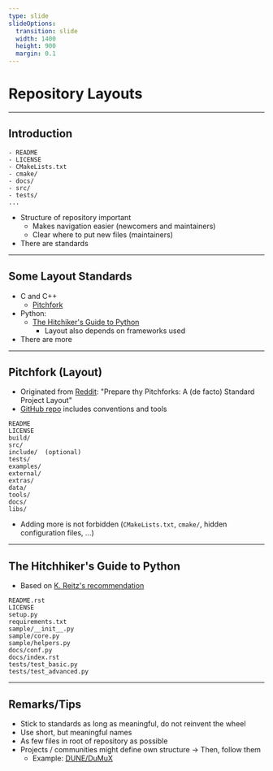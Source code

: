 ```yaml
---
type: slide
slideOptions:
  transition: slide
  width: 1400
  height: 900
  margin: 0.1
---
```


<style>
  .reveal strong {
    font-weight: bold;
    color: orange;
  }
  .reveal p {
    text-align: left;
  }
  .reveal section h1 {
    color: orange;
  }
  .reveal section h2 {
    color: orange;
  }
  .reveal code {
    font-family: 'Ubuntu Mono';
    color: orange;
  }
  .reveal section img {
    background:none;
    border:none;
    box-shadow:none;
  }
</style>

# Repository Layouts

---

## Introduction

```text
- README
- LICENSE
- CMakeLists.txt
- cmake/
- docs/
- src/
- tests/
...
```

- Structure of repository important
    - Makes navigation easier (newcomers and maintainers)
    - Clear where to put new files (maintainers)
- There are standards

---

## Some Layout Standards

- C and C++
    - [Pitchfork](https://github.com/vector-of-bool/pitchfork)
- Python:
    - [The Hitchiker's Guide to Python](https://docs.python-guide.org/writing/structure/)
        - Layout also depends on frameworks used
- There are more

---

## Pitchfork (Layout)

- Originated from [Reddit](https://www.reddit.com/r/cpp/comments/996q8o/prepare_thy_pitchforks_a_de_facto_standard/): "Prepare thy Pitchforks: A (de facto) Standard Project Layout"
- [GitHub repo](https://github.com/vector-of-bool/pitchfork) includes conventions and tools

```text
README
LICENSE
build/
src/
include/  (optional)
tests/
examples/
external/
extras/
data/
tools/
docs/
libs/
```

- Adding more is not forbidden (`CMakeLists.txt`, `cmake/`, hidden configuration files, ...)

---

## The Hitchhiker's Guide to Python

- Based on [K. Reitz's recommendation](https://kennethreitz.org/essays/2013/01/27/repository-structure-and-python)

```text
README.rst
LICENSE
setup.py
requirements.txt
sample/__init__.py
sample/core.py
sample/helpers.py
docs/conf.py
docs/index.rst
tests/test_basic.py
tests/test_advanced.py
```

---

## Remarks/Tips

- Stick to standards as long as meaningful, do not reinvent the wheel
- Use short, but meaningful names
- As few files in root of repository as possible
- Projects / communities might define own structure -> Then, follow them
    - Example: [DUNE/DuMuX](https://tu-dresden.de/mn/math/numerik/sander/ressourcen/dateien/sander-getting-started-with-dune-2-7.pdf?lang=en)
